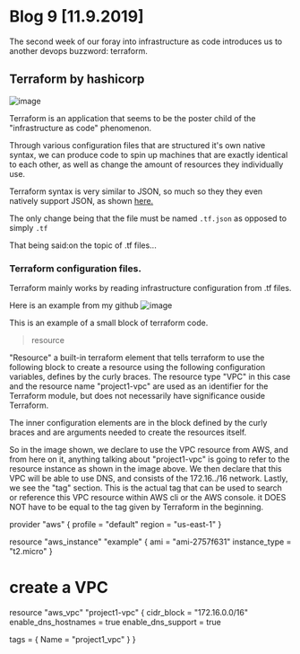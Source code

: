 # Blog 9 [11.9.2019]

The second week of our foray into infrastructure as code introduces us to another devops buzzword: terraform.

## Terraform by hashicorp
![image](https://banner2.cleanpng.com/20180529/szy/kisspng-terraform-hashicorp-microsoft-azure-infrastructure-5b0e0b6cc80963.2449977615276470848194.jpg)


Terraform is an application that seems to be the poster child of the "infrastructure as code" phenomenon.

Through various configuration files that are structured it's own native syntax, we can produce code to spin up machines that are exactly identical to each other, as well as change the amount of resources they individually use.

Terraform syntax is very similar to JSON, so much so they they even natively support JSON, as shown [here.](https://www.terraform.io/docs/configuration/syntax-json.html)

The only change being that the file must be named ```.tf.json``` as opposed to simply ```.tf```

That being said:on the topic of .tf files...


### Terraform configuration files.

Terraform mainly works by reading infrastructure configuration from .tf files.

Here is an example from my github 
![image](https://user-images.githubusercontent.com/20525440/68497651-e77e5980-0209-11ea-956c-6202c6ecccab.png)

This is an example of a small block of terraform code.

>resource 

"Resource" a built-in terraform element that tells terraform to use the following block to create a resource using the following configuration variables, defines by the curly braces. The resource type "VPC" in this case and the resource name "project1-vpc" are used as an identifier for the Terraform module, but does not necessarily have significance ouside Terraform.

The inner configuration elements are in the block defined by the curly braces and are arguments needed to create the resources itself. 

So in the image shown, we declare to use the VPC resource from AWS, and from here on it, anything talking about "project1-vpc" is going to refer to the resource instance as shown in the image above. We then declare that this VPC will be able to use DNS, and consists of the 172.16../16 network.
Lastly, we see the "tag" section. This is the actual tag that can be used to search or reference this VPC resource within AWS cli or the AWS console. it DOES NOT have to be equal to the tag given by Terraform in the beginning.


provider "aws" {
  profile    = "default"
  region     = "us-east-1"
}

resource "aws_instance" "example" {
  ami           = "ami-2757f631"
  instance_type = "t2.micro"
}

# create a VPC
resource "aws_vpc" "project1-vpc" {
  cidr_block           = "172.16.0.0/16"
  enable_dns_hostnames = true
  enable_dns_support   = true

  tags = {
    Name = "project1_vpc"
  }
}
